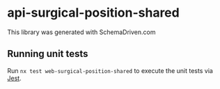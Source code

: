 
# api-surgical-position-shared

This library was generated with SchemaDriven.com

## Running unit tests

Run `nx test web-surgical-position-shared` to execute the unit tests via [Jest](https://jestjs.io).


